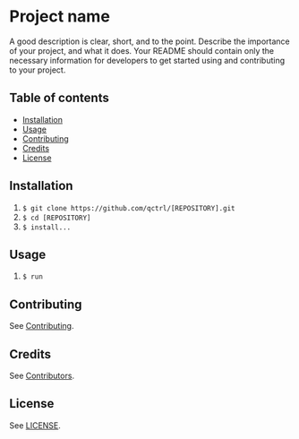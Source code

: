 # Project name

A good description is clear, short, and to the point. Describe the importance of your project, and what it does. Your README should contain only the necessary information for developers to get started using and contributing to your project.

## Table of contents

- [Installation](#installation)
- [Usage](#usage)
- [Contributing](#contributing)
- [Credits](#credits)
- [License](#license)

## Installation

1. `$ git clone https://github.com/qctrl/[REPOSITORY].git`
1. `$ cd [REPOSITORY]`
1. `$ install...`

## Usage

1. `$ run`

## Contributing

See [Contributing](https://github.com/qctrl/.github/blob/master/CONTRIBUTING.md).

## Credits

See [Contributors](https://github.com/qctrl/[REPOSITORY]/graphs/contributors).

## License

See [LICENSE](LICENSE).

